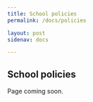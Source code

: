```yaml
---
title: School policies
permalink: /docs/policies

layout: post
sidenav: docs

---
```


## School policies
Page coming soon.
